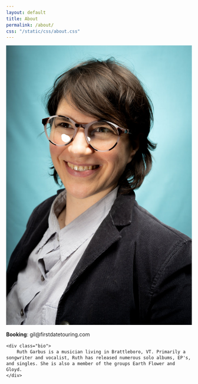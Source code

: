 ```yaml
---
layout: default
title: About
permalink: /about/
css: "/static/css/about.css"
---
```



<div class="bio-and-pic">
    <img src="/static/uploads/ruth.jpg" alt="Profile Picture" class="profile-pic">
    <p><b>Booking</b>: gil@firstdatetouring.com</p>

    <div class="bio">
        Ruth Garbus is a musician living in Brattleboro, VT. Primarily a songwriter and vocalist, Ruth has released numerous solo albums, EP's, and singles. She is also a member of the groups Earth Flower and Gloyd.
    </div>
</div>

